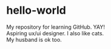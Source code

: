 # hello-world
My repository for learning GitHub. YAY!  
Aspiring ux/ui designer. I also like cats.   
My husband is ok too.  
